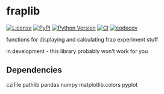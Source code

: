 # fraplib

[![License](https://img.shields.io/pypi/l/fraplib.svg?color=green)](https://github.com/emay2022/fraplib/raw/main/LICENSE)
[![PyPI](https://img.shields.io/pypi/v/fraplib.svg?color=green)](https://pypi.org/project/fraplib)
[![Python Version](https://img.shields.io/pypi/pyversions/fraplib.svg?color=green)](https://python.org)
[![CI](https://github.com/emay2022/fraplib/actions/workflows/ci/badge.svg)](https://github.com/emay2022/fraplib/actions)
[![codecov](https://codecov.io/gh/emay2022/fraplib/branch/master/graph/badge.svg)](https://codecov.io/gh/emay2022/fraplib)

functions for displaying and calculating frap experiment stuff

in development - this library probably won't work for you

Dependencies
------------
czifile
pathlib
pandas
numpy
matplotlib.colors
pyplot